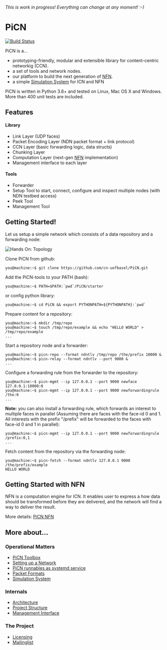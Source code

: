 *This is work in progress! Everything can change at any moment! :-)*

# PiCN 

[![Build Status](https://semaphoreci.com/api/v1/cn-unibas/picn/branches/master/badge.svg)](https://semaphoreci.com/cn-unibas/picn)

PiCN is a...
* prototyping-friendly, modular and extensible library for content-centric networkig (CCN).
* a set of tools and network nodes.
* our platform to build the next generation of [NFN](docs/nfn.md).
* a simple [Simulation System](docs/simulation.md) for ICN and NFN 

PiCN is written in Python 3.6+ and tested on Linux, Mac OS X and Windows. More than 400 unit tests are included.

## Features

#### Library

* Link Layer (UDP faces)
* Packet Encoding Layer (NDN packet format + link protocol)
* CCN Layer (basic forwarding logic, data structs)
* Chunking Layer
* Computation Layer (next-gen [NFN](docs/nfn.md) implementation)
* Management interface to each layer

#### Tools

* Forwarder
* Setup Tool to start, connect, configure and inspect multiple nodes (with NDN testbed access)
* Peek Tool
* Management Tool

## Getting Started!
Let us setup a simple network which consists of a data repository and a forwarding node:

![Hands On: Topology](https://raw.githubusercontent.com/cn-uofbasel/PiCN/master/docs/img/initial-hands-on.png "Hands On: Topology")
             
Clone PiCN from github:
```console
you@machine:~$ git clone https://github.com/cn-uofbasel/PiCN.git
```

Add the PiCN-tools to your PATH (bash):
```console
you@machine:~$ PATH=$PATH:`pwd`/PiCN/starter
```
or config python library:
```console
you@machine:~$ cd PiCN && export PYTHONPATH=${PYTHONPATH}:`pwd`
```

Prepare content for a repository:
```console
you@machine:~$ mkdir /tmp/repo
you@machine:~$ touch /tmp/repo/example && echo "HELLO WORLD" > /tmp/repo/example
...
```

Start a repository node and a forwarder:
```console
you@machine:~$ picn-repo --format ndntlv /tmp/repo /the/prefix 10000 &
you@machine:~$ picn-relay --format ndntlv --port 9000 &  
...
```

Configure a forwarding rule from the forwarder to the repository:
```console
you@machine:~$ picn-mgmt --ip 127.0.0.1 --port 9000 newface 127.0.0.1:10000:0
you@machine:~$ picn-mgmt --ip 127.0.0.1 --port 9000 newforwardingrule /the:0
...
```

**Note:** you can also install a forwarding rule, which forwards an interest to multiple faces in parallel (Assuming there are faces with the face-id 0 and 1. All interests with the prefix "/prefix" will be forwarded to the faces with face-id 0 and 1 in parallel): 
```console
you@machine:~$ picn-mgmt --ip 127.0.0.1 --port 9000 newforwardingrule /prefix:0,1
...
```

Fetch content from the repository via the forwarding node:
```console
you@machine:~$ picn-fetch --format ndntlv 127.0.0.1 9000 /the/prefix/example 
HELLO WORLD
```

## Getting Started with NFN

NFN is a computation engine for ICN. It enables user to express a how data should be
transformed before they are delivered, and the network will find a way to deliver the result. 

More details: [PiCN NFN](docs/nfn.md)

## More about...

### Operational Matters

* [PiCN Toolbox](docs/toolbox.md)
* [Setting up a Network](docs/network_setup.md)
* [PiCN runnables as systemd service](https://github.com/cn-uofbasel/PiCN-systemd-service)
* [Packet Formats](docs/packet_formats.md)
* [Simulation System](docs/simulation.md)

### Internals

* [Architecture](docs/architecture.md)
* [Project Structure](docs/project_structure.md)
* [Management Interface](docs/management_interface.md)


### The Project

* [Licensing](docs/licensing.md)
* [Mailinglist](https://www.maillist.unibas.ch/mailman/listinfo/picn)
